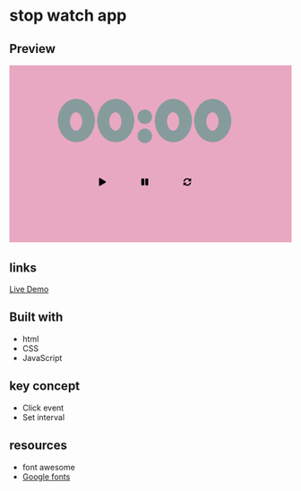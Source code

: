 # stop watch app

## Preview

![img](/stop-watch-app/img/Screen%20Shot%202021-12-26%20at%206.04.44%20AM.png)

## links

[Live Demo](https://stop-watch-1.netlify.app/)

## Built with

- html
- CSS
- JavaScript

## key concept

- Click event
- Set interval

## resources

- font awesome
- [Google fonts](www.Googlefont.com)
